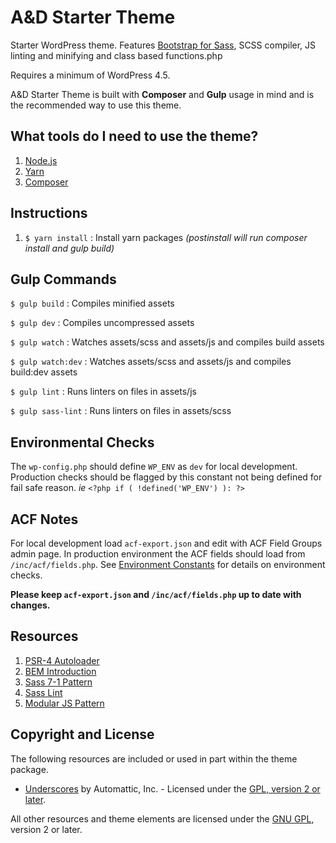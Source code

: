 # A&D Starter Theme
Starter WordPress theme. Features [Bootstrap for Sass](https://github.com/twbs/bootstrap-sass), SCSS compiler, JS linting and minifying and class based functions.php

Requires a minimum of WordPress 4.5.

A&D Starter Theme is built with **Composer** and **Gulp** usage in mind and is the recommended way to use this theme.

## What tools do I need to use the theme?
1. [Node.js](https://github.com/ackmann-dickenson/ad-wp-starter-theme/wiki/Install-Node.js)
1. [Yarn](https://yarnpkg.com/en/docs/install)
2. [Composer](https://getcomposer.org/doc/00-intro.md#globally)

## Instructions
1. `$ yarn install` :  Install yarn packages _(postinstall will run composer install and gulp build)_

## Gulp Commands
`$ gulp build` : Compiles minified assets

`$ gulp dev` : Compiles uncompressed assets

`$ gulp watch` : Watches assets/scss and assets/js and compiles build assets

`$ gulp watch:dev` : Watches assets/scss and assets/js and compiles build:dev assets

`$ gulp lint` : Runs linters on files in assets/js

`$ gulp sass-lint` : Runs linters on files in assets/scss

## Environmental Checks
The `wp-config.php` should define `WP_ENV` as `dev` for local development. Production checks should be flagged by this constant not being defined for fail safe reason. *ie* `<?php if ( !defined('WP_ENV') ): ?>`

## ACF Notes

For local development load `acf-export.json` and edit with ACF Field Groups admin page. In production environment the ACF fields should load from `/inc/acf/fields.php`. See [Environment Constants](https://github.com/ackmann-dickenson/ad-wp-starter-theme#environmental-checks) for details on environment checks.

**Please keep `acf-export.json` and `/inc/acf/fields.php` up to date with changes.**

## Resources
1. [PSR-4 Autoloader](http://www.php-fig.org/psr/psr-4/)
2. [BEM Introduction](http://getbem.com/introduction/)
3. [Sass 7-1 Pattern](https://sass-guidelin.es/#the-7-1-pattern)
4. [Sass Lint](https://github.com/sasstools/sass-lint)
5. [Modular JS Pattern](https://toddmotto.com/mastering-the-module-pattern/)

## Copyright and License
The following resources are included or used in part within the theme package.

* [Underscores](http://underscores.me/) by Automattic, Inc. - Licensed under the [GPL, version 2 or later](http://www.gnu.org/licenses/old-licenses/gpl-2.0.html).

All other resources and theme elements are licensed under the [GNU GPL](http://www.gnu.org/licenses/old-licenses/gpl-2.0.html), version 2 or later.